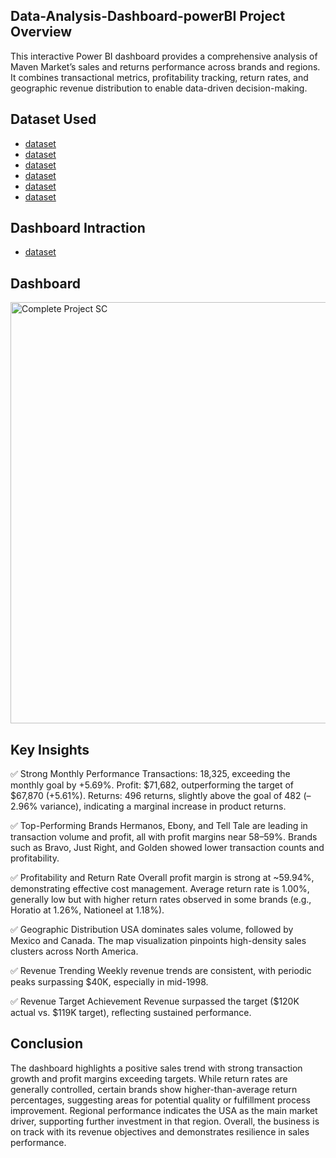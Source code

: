 ## Data-Analysis-Dashboard-powerBI Project Overview

This interactive Power BI dashboard provides a comprehensive analysis of Maven Market’s sales and returns performance across brands and regions. It combines transactional metrics, profitability tracking, return rates, and geographic revenue distribution to enable data-driven decision-making.

## Dataset Used

- <a href ="https://github.com/Ashishhhh2/Data-Analysis-Dashboard-powerBI/blob/main/MavenMarket_Calendars.xlsx">dataset</a>
- <a href ="https://github.com/Ashishhhh2/Data-Analysis-Dashboard-powerBI/blob/main/MavenMarket_Customers.xlsx">dataset</a>
- <a href ="https://github.com/Ashishhhh2/Data-Analysis-Dashboard-powerBI/blob/main/MavenMarket_Products.xlsx">dataset</a>
- <a href ="https://github.com/Ashishhhh2/Data-Analysis-Dashboard-powerBI/blob/main/MavenMarket_Regions.xlsx">dataset</a>
- <a href ="https://github.com/Ashishhhh2/Data-Analysis-Dashboard-powerBI/blob/main/MavenMarket_Returns_1997-1998.xlsx">dataset</a>
- <a href ="https://github.com/Ashishhhh2/Data-Analysis-Dashboard-powerBI/blob/main/MavenMarket_Stores.xlsx">dataset</a>

## Dashboard Intraction

- <a href ="https://github.com/Ashishhhh2/Data-Analysis-Dashboard-powerBI/blob/main/Complete%20Project%20SC.png">dataset</a>

## Dashboard

<img width="1314" height="674" alt="Complete Project SC" src="https://github.com/user-attachments/assets/0b8fb55b-963d-4844-9f78-39fb22a17cf1" />

## Key Insights

✅ Strong Monthly Performance
Transactions: 18,325, exceeding the monthly goal by +5.69%.
Profit: $71,682, outperforming the target of $67,870 (+5.61%).
Returns: 496 returns, slightly above the goal of 482 (–2.96% variance), indicating a marginal increase in product returns.

✅ Top-Performing Brands
Hermanos, Ebony, and Tell Tale are leading in transaction volume and profit, all with profit margins near 58–59%.
Brands such as Bravo, Just Right, and Golden showed lower transaction counts and profitability.

✅ Profitability and Return Rate
Overall profit margin is strong at ~59.94%, demonstrating effective cost management.
Average return rate is 1.00%, generally low but with higher return rates observed in some brands (e.g., Horatio at 1.26%, Nationeel at 1.18%).

✅ Geographic Distribution
USA dominates sales volume, followed by Mexico and Canada.
The map visualization pinpoints high-density sales clusters across North America.

✅ Revenue Trending
Weekly revenue trends are consistent, with periodic peaks surpassing $40K, especially in mid-1998.

✅ Revenue Target Achievement
Revenue surpassed the target ($120K actual vs. $119K target), reflecting sustained performance.

## Conclusion

The dashboard highlights a positive sales trend with strong transaction growth and profit margins exceeding targets. While return rates are generally controlled, certain brands show higher-than-average return percentages, suggesting areas for potential quality or fulfillment process improvement. Regional performance indicates the USA as the main market driver, supporting further investment in that region. Overall, the business is on track with its revenue objectives and demonstrates resilience in sales performance.
